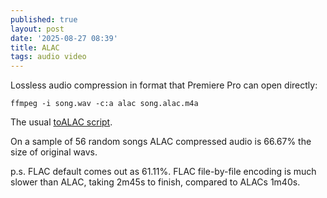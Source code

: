 ```yaml
---
published: true
layout: post
date: '2025-08-27 08:39'
title: ALAC
tags: audio video 
---
```

Lossless audio compression in format that Premiere Pro can open directly:

    ffmpeg -i song.wav -c:a alac song.alac.m4a

The usual [toALAC script](https://raw.githubusercontent.com/brontosaurusrex/singularity/refs/heads/master/bin/toALAC).  

On a sample of 56 random songs ALAC compressed audio is 66.67% the size of original wavs.  

p.s. FLAC default comes out as 61.11%. FLAC file-by-file encoding is much slower than ALAC, taking 2m45s to finish, compared to ALACs 1m40s.